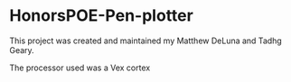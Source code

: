 # HonorsPOE-Pen-plotter

This project was created and maintained my Matthew DeLuna and Tadhg Geary.  

The processor used was a Vex cortex 
